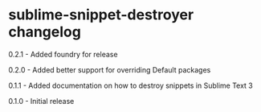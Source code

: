 # sublime-snippet-destroyer changelog
0.2.1 - Added foundry for release

0.2.0 - Added better support for overriding Default packages

0.1.1 - Added documentation on how to destroy snippets in Sublime Text 3

0.1.0 - Initial release
